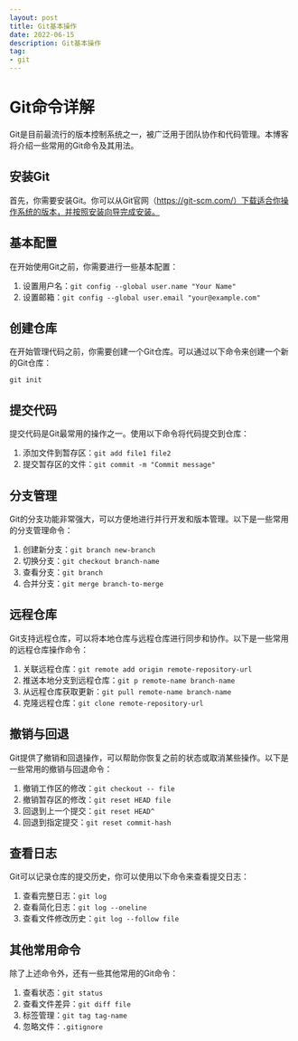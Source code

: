 ```yaml
---
layout: post
title: Git基本操作
date: 2022-06-15
description: Git基本操作
tag:
- git
---
```


# Git命令详解

Git是目前最流行的版本控制系统之一，被广泛用于团队协作和代码管理。本博客将介绍一些常用的Git命令及其用法。

## 安装Git

首先，你需要安装Git。你可以从Git官网（https://git-scm.com/）下载适合你操作系统的版本，并按照安装向导完成安装。

## 基本配置

在开始使用Git之前，你需要进行一些基本配置：

1. 设置用户名：`git config --global user.name "Your Name"`
2. 设置邮箱：`git config --global user.email "your@example.com"`

## 创建仓库

在开始管理代码之前，你需要创建一个Git仓库。可以通过以下命令来创建一个新的Git仓库：

```git
git init
```


## 提交代码

提交代码是Git最常用的操作之一。使用以下命令将代码提交到仓库：

1. 添加文件到暂存区：`git add file1 file2`
2. 提交暂存区的文件：`git commit -m "Commit message"`

## 分支管理

Git的分支功能非常强大，可以方便地进行并行开发和版本管理。以下是一些常用的分支管理命令：

1. 创建新分支：`git branch new-branch`
2. 切换分支：`git checkout branch-name`
3. 查看分支：`git branch`
4. 合并分支：`git merge branch-to-merge`

## 远程仓库

Git支持远程仓库，可以将本地仓库与远程仓库进行同步和协作。以下是一些常用的远程仓库操作命令：

1. 关联远程仓库：`git remote add origin remote-repository-url`
2. 推送本地分支到远程仓库：`git p remote-name branch-name`
3. 从远程仓库获取更新：`git pull remote-name branch-name`
4. 克隆远程仓库：`git clone remote-repository-url`

## 撤销与回退
Git提供了撤销和回退操作，可以帮助你恢复之前的状态或取消某些操作。以下是一些常用的撤销与回退命令：

1. 撤销工作区的修改：`git checkout -- file`
2. 撤销暂存区的修改：`git reset HEAD file` 
3. 回退到上一个提交：`git reset HEAD^` 
4. 回退到指定提交：`git reset commit-hash`

## 查看日志
Git可以记录仓库的提交历史，你可以使用以下命令来查看提交日志：

1. 查看完整日志：`git log` 
2. 查看简化日志：`git log --oneline` 
3. 查看文件修改历史：`git log --follow file`

## 其他常用命令
除了上述命令外，还有一些其他常用的Git命令：

1. 查看状态：`git status` 
2. 查看文件差异：`git diff file` 
3. 标签管理：`git tag tag-name` 
4. 忽略文件：`.gitignore`